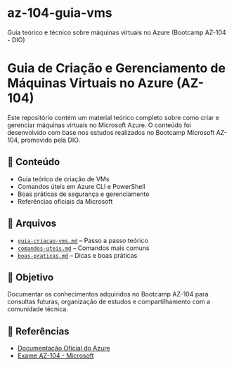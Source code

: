 # az-104-guia-vms
Guia teórico e técnico sobre máquinas virtuais no Azure (Bootcamp AZ-104 - DIO)
# Guia de Criação e Gerenciamento de Máquinas Virtuais no Azure (AZ-104)

Este repositório contém um material teórico completo sobre como criar e gerenciar máquinas virtuais no Microsoft Azure. O conteúdo foi desenvolvido com base nos estudos realizados no Bootcamp Microsoft AZ-104, promovido pela DIO.

## 📘 Conteúdo

- Guia teórico de criação de VMs
- Comandos úteis em Azure CLI e PowerShell
- Boas práticas de segurança e gerenciamento
- Referências oficiais da Microsoft

## 📁 Arquivos

- [`guia-criacao-vms.md`](./guia-criacao-vms.md) – Passo a passo teórico
- [`comandos-uteis.md`](./comandos-uteis.md) – Comandos mais comuns
- [`boas-praticas.md`](./boas-praticas.md) – Dicas e boas práticas

## 🎯 Objetivo

Documentar os conhecimentos adquiridos no Bootcamp AZ-104 para consultas futuras, organização de estudos e compartilhamento com a comunidade técnica.

## 🔗 Referências

- [Documentação Oficial do Azure](https://learn.microsoft.com/pt-br/azure/)
- [Exame AZ-104 - Microsoft](https://learn.microsoft.com/en-us/certifications/exams/az-104/)
